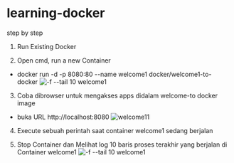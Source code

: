 # learning-docker

step by step

1. Run Existing Docker

2. Open cmd, run a new Container
- docker run -d -p 8080:80 --name welcome1 docker/welcome1-to-docker
  ![-f --tail 10 welcome1](https://github.com/ivialvam/learning-docker/assets/97967090/bf0d9966-a824-4a26-a73e-4ad47f1e9676)

3. Coba dibrowser untuk mengakses apps didalam welcome-to docker image
- buka URL http://localhost:8080
![welcome11](https://github.com/ivialvam/learning-docker/assets/97967090/a6cb6147-2ff5-4fd5-ba33-61e60557eddc)

4. Execute sebuah perintah saat container welcome1 sedang berjalan

5. Stop Container dan Melihat log 10 baris proses terakhir yang berjalan di Container welcome1
![-f --tail 10 welcome1](https://github.com/ivialvam/learning-docker/assets/97967090/bc3adc0d-32a1-4326-a995-bf3e9e0a8d5b)

